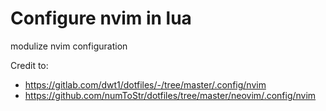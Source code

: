 # Configure nvim in lua
modulize nvim configuration

Credit to:
- https://gitlab.com/dwt1/dotfiles/-/tree/master/.config/nvim
- https://github.com/numToStr/dotfiles/tree/master/neovim/.config/nvim 
